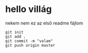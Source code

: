 # hello villág
nekem nem
ez az első readme fájlom

```
git init
git add .
git commit -m "valam"
git push origin master

```
